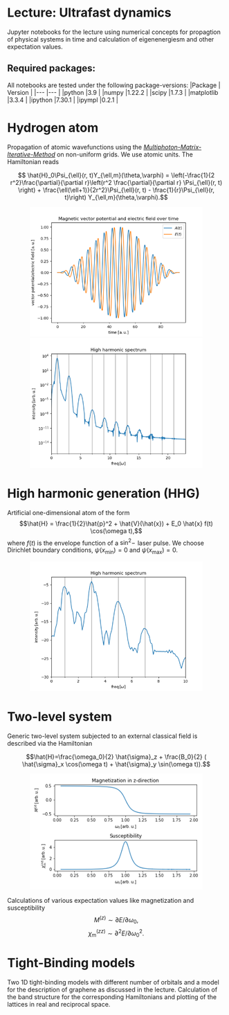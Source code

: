 # __Lecture: Ultrafast dynamics__
Jupyter notebooks for the lecture using numerical concepts for propagtion of physical systems in time and calculation of eigenenergiesm and other expectation values.

## Required packages:
All notebooks are tested under the following package-versions:
|Package    | Version   |
|---        |---        |
|python     |3.9        |
|numpy      |1.22.2     |
|scipy      |1.7.3      |
|matplotlib |3.3.4      |
|ipython    |7.30.1     |
|ipympl     |0.2.1      |

# Hydrogen atom
Propagation of atomic wavefunctions using the [*Multiphoton-Matrix-Iterative-Method*](https://journals.aps.org/pra/pdf/10.1103/PhysRevA.60.3125) on non-uniform grids. We use atomic units. The Hamiltonian reads

$$ \hat{H}_0\Psi_{\ell}(r, t)Y_{\ell,m}(\theta,\varphi) = \left(-\frac{1}{2 r^2}\frac{\partial}{\partial r}\left(r^2 \frac{\partial}{\partial r} \Psi_{\ell}(r, t) \right) + \frac{\ell(\ell+1)}{2r^2}\Psi_{\ell}(r, t) - \frac{1}{r}\Psi_{\ell}(r, t)\right) Y_{\ell,m}(\theta,\varphi).$$

<p align = "center">
<img src='figures/Hydrogen_Pulse.png' width = 400>
<img src='figures/Hydrogen_HHG.png' width = 400>
</p>

# High harmonic generation (HHG)
Artificial one-dimensional atom of the form 
$$\hat{H} = \frac{1}{2}\hat{p}^2 + \hat{V}(\hat{x}) + E_0 \hat{x} f(t) \cos(\omega t),$$
where $f(t)$ is the envelope function of a $\sin^2-\!$ laser pulse. We choose Dirichlet boundary conditions, $\psi(x_{\text{min}})=0$ and $\psi(x_{\text{max}})=0$.
<p align = "center">
<img src='figures/HHG.png' width = 400>
</p>


# Two-level system
Generic two-level system subjected to an external classical field is described via the Hamiltonian

$$\hat{H}=\frac{\omega_0}{2} \hat{\sigma}_z + \frac{B_0}{2} ( \hat{\sigma}_x \cos(\omega t) + \hat{\sigma}_y \sin(\omega t)).$$

<p align = "center">
<img src='figures/two_level.png' width = 400>
</p>

Calculations of various expectation values like magnetization and susceptibility
$$M^{(z)} \sim \partial E / \partial \omega_0,$$
$$\chi_{\mathrm{m}}^{(zz)} \sim \partial^2 E / \partial \omega_0^2.$$

# Tight-Binding models
Two 1D tight-binding models with different number of orbitals and a model for the description of graphene as discussed in the lecture.
Calculation of the band structure for the corresponding Hamiltonians and plotting of the lattices in real and reciprocal space.
